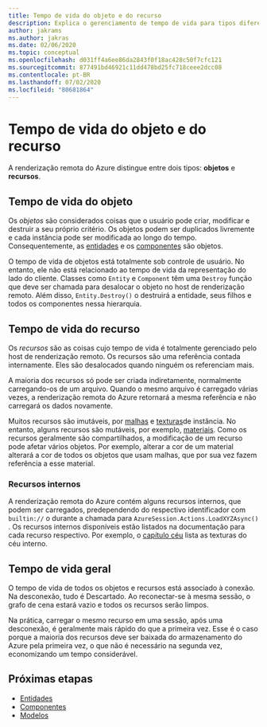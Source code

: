 ```yaml
---
title: Tempo de vida do objeto e do recurso
description: Explica o gerenciamento de tempo de vida para tipos diferentes
author: jakrams
ms.author: jakras
ms.date: 02/06/2020
ms.topic: conceptual
ms.openlocfilehash: d031ff4a6ee86da2843f0f18ac428c50f7cfc121
ms.sourcegitcommit: 877491bd46921c11dd478bd25fc718ceee2dcc08
ms.contentlocale: pt-BR
ms.lasthandoff: 07/02/2020
ms.locfileid: "80681864"
---
```

# <a name="object-and-resource-lifetime"></a>Tempo de vida do objeto e do recurso

A renderização remota do Azure distingue entre dois tipos: **objetos** e **recursos**.

## <a name="object-lifetime"></a>Tempo de vida do objeto

Os *objetos* são considerados coisas que o usuário pode criar, modificar e destruir a seu próprio critério. Os objetos podem ser duplicados livremente e cada instância pode ser modificada ao longo do tempo. Consequentemente, as [entidades](entities.md) e os [componentes](components.md) são objetos.

O tempo de vida de objetos está totalmente sob controle de usuário. No entanto, ele não está relacionado ao tempo de vida da representação do lado do cliente. Classes como `Entity` e `Component` têm uma `Destroy` função que deve ser chamada para desalocar o objeto no host de renderização remoto. Além disso, `Entity.Destroy()` o destruirá a entidade, seus filhos e todos os componentes nessa hierarquia.

## <a name="resource-lifetime"></a>Tempo de vida do recurso

Os *recursos* são as coisas cujo tempo de vida é totalmente gerenciado pelo host de renderização remoto. Os recursos são uma referência contada internamente. Eles são desalocados quando ninguém os referenciam mais.

A maioria dos recursos só pode ser criada indiretamente, normalmente carregando-os de um arquivo. Quando o mesmo arquivo é carregado várias vezes, a renderização remota do Azure retornará a mesma referência e não carregará os dados novamente.

Muitos recursos são imutáveis, por [malhas](meshes.md) e [texturas](textures.md)de instância. No entanto, alguns recursos são mutáveis, por exemplo, [materiais](materials.md). Como os recursos geralmente são compartilhados, a modificação de um recurso pode afetar vários objetos. Por exemplo, alterar a cor de um material alterará a cor de todos os objetos que usam malhas, que por sua vez fazem referência a esse material.

### <a name="built-in-resources"></a>Recursos internos

A renderização remota do Azure contém alguns recursos internos, que podem ser carregados, predependendo do respectivo identificador com `builtin://` o durante a chamada para `AzureSession.Actions.LoadXYZAsync()` . Os recursos internos disponíveis estão listados na documentação para cada recurso respectivo. Por exemplo, o [capítulo céu](../overview/features/sky.md) lista as texturas do céu interno.

## <a name="general-lifetime"></a>Tempo de vida geral

O tempo de vida de todos os objetos e recursos está associado à conexão. Na desconexão, tudo é Descartado. Ao reconectar-se à mesma sessão, o grafo de cena estará vazio e todos os recursos serão limpos.

Na prática, carregar o mesmo recurso em uma sessão, após uma desconexão, é geralmente mais rápido do que a primeira vez. Esse é o caso porque a maioria dos recursos deve ser baixada do armazenamento do Azure pela primeira vez, o que não é necessário na segunda vez, economizando um tempo considerável.

## <a name="next-steps"></a>Próximas etapas

* [Entidades](entities.md)
* [Componentes](components.md)
* [Modelos](models.md)
